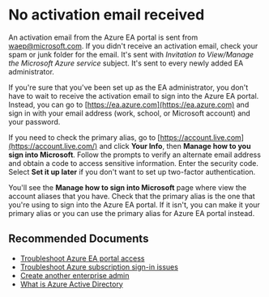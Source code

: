 <properties
    pageTitle="No activation email received"
    description="Providing users with actions to take if no activation email is received"
    infoBubbleText=""
	service="microsoft.enterpriseagreement"
	resource="enrollmentmanagement"
    authors="baolcsva"
    displayOrder=""
    articleId="29e0ce53-52ea-4b03-bec2-f5c0d437a8af"
    diagnosticScenario=""
	selfHelpType="generic"
	supportTopicIds="32688687"
	resourceTags=""
	productPesIds="16867"
    cloudEnvironments="public"
	ownershipId="AzureEA_SelfDeflectionContent"
/>

# No activation email received

An activation email from the Azure EA portal is sent from [waep@microsoft.com](mailto:waep@microsoft.com). If you didn't receive an activation email, check your spam or junk folder for the email. It's sent with _Invitation to View/Manage the Microsoft Azure service_ subject. It's sent to every newly added EA administrator.

If you're sure that you've been set up as the EA administrator, you don't have to wait to receive the activation email to sign into the Azure EA portal. Instead, you can go to [https://ea.azure.com](https://ea.azure.com) and sign in with your email address (work, school, or Microsoft account) and your password.

If you need to check the primary alias, go to [https://account.live.com](https://account.live.com/) and click **Your Info**, then **Manage how to you sign into Microsoft**. Follow the prompts to verify an alternate email address and obtain a code to access sensitive information. Enter the security code. Select **Set it up later** if you don't want to set up two-factor authentication.

You'll see the **Manage how to sign into Microsoft** page where view the account aliases that you have. Check that the primary alias is the one that you're using to sign into the Azure EA portal. If it isn't, you can make it your primary alias or you can use the primary alias for Azure EA portal instead.

## **Recommended Documents**

- [Troubleshoot Azure EA portal access](https://docs.microsoft.com/azure/billing/billing-ea-portal-troubleshoot)
- [Troubleshoot Azure subscription sign-in issues](https://docs.microsoft.com/azure/billing/billing-troubleshoot-sign-in-issue)
- [Create another enterprise admin](https://docs.microsoft.com/azure/billing/billing-ea-portal-get-started#create-another-enterprise-admin)
- [What is Azure Active Directory](https://docs.microsoft.com/azure/active-directory/fundamentals/active-directory-whatis)
